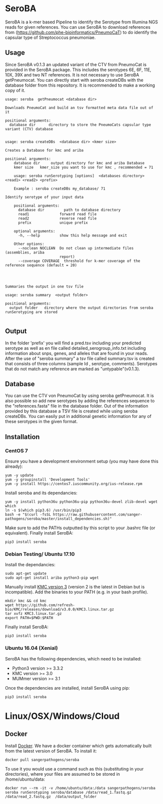 # SeroBA
SeroBA is a k-mer based Pipeline to identify the Serotype from Illumina NGS reads for given references. You can use SeroBA to download references from (https://github.com/phe-bioinformatics/PneumoCaT) to do identify the capsular type of Streptococcus pneumoniae.
## Usage
Since SeroBA v0.1.3 an updated variant of the CTV from PneumoCat is provided in the SeroBA package. This includes the serotypes 6E, 6F, 11E, 10X, 39X and two NT references. It is not necessary to use SeroBA getPneumocat. You can directly start with seroba createDBs with the database folder from this repository. It is recommended to make a working copy of it.
```
usage: seroba  getPneumocat <database dir>

Downloads PneumoCat and build an tsv formatted meta data file out of it

positional arguments:
  database dir      directory to store the PneumoCats capsular type variant (CTV) database


usage: seroba createDBs  <database dir> <kmer size>

Creates a Database for kmc and ariba

positional arguments:
    database dir     output directory for kmc and ariba Database
    kmer size   kmer_size you want to use for kmc , recommended = 71

    usage: seroba runSerotyping [options]  <databases directory> <read1> <read2> <prefix>

    Example : seroba createDBs my_database/ 71

Identify serotype of your input data

    positional arguments:
      database dir         path to database directory
      read1              forward read file
      read2              reverse read file
      prefix             unique prefix

    optional arguments:
      -h, --help         show this help message and exit

    Other options:
      --noclean NOCLEAN  Do not clean up intermediate files (assemblies, ariba
                         report)
      --coverage COVERAGE  threshold for k-mer coverage of the reference sequence (default = 20)                         




Summaries the output in one tsv file

usage: seroba summary  <output folder>

positional arguments:
  output folder   directory where the output directories from seroba runSerotyping are stored


```   

## Output
In the folder 'prefix' you will find a pred.tsv including your predicted serotype
as well as en file called detailed_serogroup_info.txt including information about
snps, genes, and alleles that are found in your reads.
After the use of "seroba summary" a tsv file called summary.tsv is created that
consists of three columns (sample Id , serotype, comments).
Serotypes that do not match any reference are marked as "untypable"(v0.1.3).

## Database
You can use the CTV von PneumoCat by using seroba  getPneumocat. It is also
possible so add new serotypes by adding the references sequence to the
"references.fasta" file in the database folder. Out of  the information provided
 by this database a TSV file is created while using seroba createDBs. You can
 easily put in additional genetic information for any of these serotypes in the
 given format.

## Installation

### CentOS 7
Ensure you have a development environment setup (you may have done this already):
```
yum -y update
yum -y groupinstall 'Development Tools'
yum -y install https://centos7.iuscommunity.org/ius-release.rpm
```

Install seroba and its dependancies:
```
yum -y install python36u python36u-pip python36u-devel zlib-devel wget which 
ln -s $(which pip3.6) /usr/bin/pip3
bash -e "$(curl -fsSL https://raw.githubusercontent.com/sanger-pathogens/seroba/master/install_dependencies.sh)"
```
Make sure to add the PATHs outputted by this script to your .bashrc file (or equivalent). Finally install SeroBA:
```
pip3 install seroba
```

### Debian Testing/ Ubuntu 17.10

Install the dependancies:
```
sudo apt-get update
sudo apt-get install ariba python3-pip wget
```

Manually install [KMC version 3](https://github.com/refresh-bio/KMC/releases) (version 2 is the latest in Debian but is incompatible).
Add the binaries to your PATH (e.g. in your bash profile).
```
mkdir kmc && cd kmc
wget https://github.com/refresh-bio/KMC/releases/download/v3.0.0/KMC3.linux.tar.gz
tar xvfz KMC3.linux.tar.gz
export PATH=$PWD:$PATH
```

Finally install SeroBA:
```
pip3 install seroba
```

### Ubuntu 16.04 (Xenial)

SeroBA has the following dependencies, which need to be installed:
  * Python3 version >= 3.3.2
  * KMC version >= 3.0
  * MUMmer version >= 3.1

Once the dependencies are installed, install SeroBA using pip:
```
pip3 install seroba
```

# Linux/OSX/Windows/Cloud
## Docker
Install [Docker](https://www.docker.com/).  We have a docker container which gets automatically built from the latest version of SeroBA. To install it:

```
docker pull sangerpathogens/seroba
```
To use it you would use a command such as this (substituting in your directories), where your files are assumed to be stored in /home/ubuntu/data:
```
docker run --rm -it -v /home/ubuntu/data:/data sangerpathogens/seroba seroba runSerotyping seroba/database /data/read_1.fastq.gz /data/read_2.fastq.gz  /data/output_folder
```    
